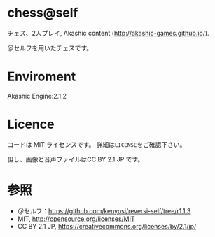 # chess@self
チェス、2人プレイ, Akashic content (http://akashic-games.github.io/). 

＠セルフを用いたチェスです。

# Enviroment
Akashic Engine:2.1.2

# Licence
コードは MIT ライセンスです。 詳細は`LICENSE`をご確認下さい。

但し、画像と音声ファイルはCC BY 2.1 JP です。

# 参照
* ＠セルフ：https://github.com/kenyosi/reversi-self/tree/r1.1.3
* MIT, http://opensource.org/licenses/MIT
* CC BY 2.1 JP, https://creativecommons.org/licenses/by/2.1/jp/